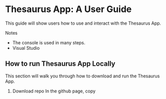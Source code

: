 # Thesaurus App: A User Guide

This guide will show users how to use and interact with the Thesaurus App.

Notes

- The console is used in many steps.
- Visual Studio

## How to run Thesaurus App Locally

This section will walk you through how to download and run the Thesaurus App.

1. Download repo
   In the github page, copy
